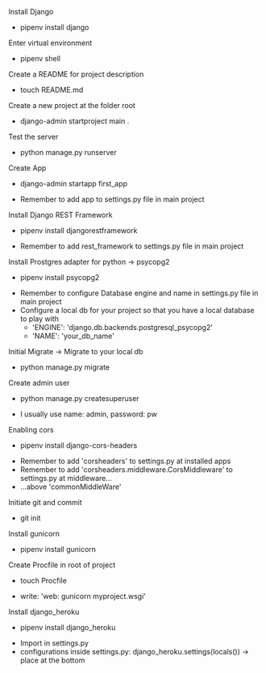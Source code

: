Install Django

- pipenv install django

Enter virtual environment

- pipenv shell

Create a README for project description

- touch README.md

Create a new project at the folder root

- django-admin startproject main .

Test the server

- python manage.py runserver

Create App

- django-admin startapp first_app

* Remember to add app to settings.py file in main project

Install Django REST Framework

- pipenv install djangorestframework

* Remember to add rest_framework to settings.py file in main project

Install Prostgres adapter for python -> psycopg2

- pipenv install psycopg2

* Remember to configure Database engine and name in settings.py file in main project
* Configure a local db for your project so that you have a local database to play with
  - 'ENGINE': 'django.db.backends.postgresql_psycopg2'
  - 'NAME': 'your_db_name'

Initial Migrate -> Migrate to your local db

- python manage.py migrate

Create admin user

- python manage.py createsuperuser

* I usually use name: admin, password: pw

Enabling cors

- pipenv install django-cors-headers

* Remember to add 'corsheaders' to settings.py at installed apps
* Remember to add 'corsheaders.middleware.CorsMiddleware' to settings.py at middleware...
* ...above 'commonMiddleWare'

Initiate git and commit

- git init

Install gunicorn

- pipenv install gunicorn

Create Procfile in root of project

- touch Procfile

* write: 'web: gunicorn myproject.wsgi'

Install django_heroku

- pipenv install django_heroku

* Import in settings.py
* configurations inside settings.py: django_heroku.settings(locals()) -> place at the bottom
